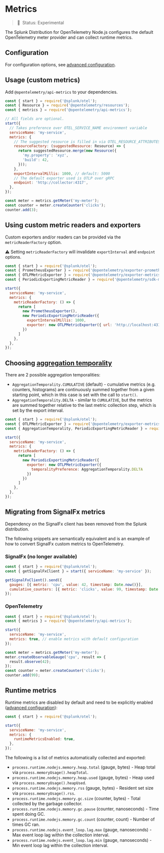 # Metrics

> :construction: &nbsp;Status: Experimental

The Splunk Distribution for OpenTelemetry Node.js configures the default OpenTelemetry meter provider and can collect
runtime metrics.

## Configuration

For configuration options, see [advanced configuration](advanced-config.md#metrics).

## Usage (custom metrics)

Add `@opentelemetry/api-metrics` to your dependencies.

```javascript
const { start } = require('@splunk/otel');
const { Resource } = require('@opentelemetry/resources');
const { metrics } = require('@opentelemetry/api-metrics');

// All fields are optional.
start({
  // Takes preference over OTEL_SERVICE_NAME environment variable
  serviceName: 'my-service',
  metrics: {
    // The suggested resource is filled in via OTEL_RESOURCE_ATTRIBUTES
    resourceFactory: (suggestedResource: Resource) => {
      return suggestedResource.merge(new Resource({
        'my.property': 'xyz',
        'build': 42,
      }));
    },
    exportIntervalMillis: 1000, // default: 5000
    // The default exporter used is OTLP over gRPC
    endpoint: 'http://collector:4317',
  },
});

const meter = metrics.getMeter('my-meter');
const counter = meter.createCounter('clicks');
counter.add(3);
```

## Using custom metric readers and exporters

Custom exporters and/or readers can be provided via the `metricReaderFactory` option.

:warning: Setting `metricReaderFactory` will invalidate `exportInterval` and `endpoint` options.

```javascript
const { start } = require('@splunk/otel');
const { PrometheusExporter } = require('@opentelemetry/exporter-prometheus');
const { OTLPMetricExporter } = require('@opentelemetry/exporter-metrics-otlp-http');
const { PeriodicExportingMetricReader } = require('@opentelemetry/sdk-metrics-base');

start({
  serviceName: 'my-service',
  metrics: {
    metricReaderFactory: () => {
      return [
        new PrometheusExporter(),
        new PeriodicExportingMetricReader({
          exportIntervalMillis: 1000,
          exporter: new OTLPMetricExporter({ url: 'http://localhost:4318' })
        })
      ]
    },
  },
});
```

## Choosing [aggregation temporality](https://github.com/open-telemetry/opentelemetry-specification/blob/main/specification/metrics/data-model.md#sums)

There are 2 possible aggregation temporalities:
- `AggregationTemporality.CUMULATIVE` (default) - cumulative metrics (e.g. counters, histograms) are continuously summed together from a given starting point, which in this case is set with the call to `start()`.
- `AggregationTemporality.DELTA` - similar to `CUMULATIVE`, but the metrics are summed together relative to the last metric collection step, which is set by the export interval.

```javascript
const { start } = require('@splunk/otel');
const { OTLPMetricExporter } = require('@opentelemetry/exporter-metrics-otlp-grpc');
const { AggregationTemporality, PeriodicExportingMetricReader } = require('@opentelemetry/sdk-metrics-base');

start({
  serviceName: 'my-service',
  metrics: {
    metricReaderFactory: () => {
      return [
        new PeriodicExportingMetricReader({
          exporter: new OTLPMetricExporter({
            temporalityPreference: AggregationTemporality.DELTA
          })
        })
      ]
    },
  },
});
```

## Migrating from SignalFx metrics

Dependency on the SignalFx client has been removed from the Splunk distribution.

The following snippets are semantically equivalent and is an example of how to convert SignalFx custom metrics to OpenTelemetry.

### SignalFx (no longer available)

```javascript
const { start } = require('@splunk/otel');
const { getSignalFxClient } = start({ serviceName: 'my-service' });

getSignalFxClient().send({
  gauges: [{ metric: 'cpu', value: 42, timestamp: Date.now()}],
  cumulative_counters: [{ metric: 'clicks', value: 99, timestamp: Date.now()}],
});
```

### OpenTelemetry

```javascript
const { start } = require('@splunk/otel');
const { metrics } = require('@opentelemetry/api-metrics');

start({
  serviceName: 'my-service',
  metrics: true, // enable metrics with default configuration
});

const meter = metrics.getMeter('my-meter');
meter.createObservableGauge('cpu', result => {
  result.observe(42);
});
const counter = meter.createCounter('clicks');
counter.add(99);
```

## Runtime metrics

Runtime metrics are disabled by default and need to be explicitly enabled ([advanced configuration](advanced-config.md#metrics)):

```javascript
const { start } = require('@splunk/otel');

start({
  serviceName: 'my-service',
  metrics: {
    runtimeMetricsEnabled: true,
  },
});
```

The following is a list of metrics automatically collected and exported:

- `process.runtime.nodejs.memory.heap.total` (gauge, bytes) - Heap total via `process.memoryUsage().heapTotal`.
- `process.runtime.nodejs.memory.heap.used` (gauge, bytes) - Heap used via `process.memoryUsage().heapUsed`.
- `process.runtime.nodejs.memory.rss` (gauge, bytes) - Resident set size via `process.memoryUsage().rss`.
- `process.runtime.nodejs.memory.gc.size` (counter, bytes) - Total collected by the garbage collector.
- `process.runtime.nodejs.memory.gc.pause` (counter, nanoseconds) - Time spent doing GC.
- `process.runtime.nodejs.memory.gc.count` (counter, count) - Number of times GC ran.
- `process.runtime.nodejs.event_loop.lag.max` (gauge, nanoseconds) - Max event loop lag within the collection interval.
- `process.runtime.nodejs.event_loop.lag.min` (gauge, nanoseconds) - Min event loop lag within the collection interval.
